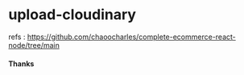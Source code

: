 # upload-cloudinary

refs : https://github.com/chaoocharles/complete-ecommerce-react-node/tree/main


#### Thanks
